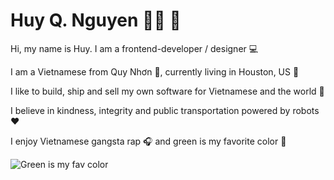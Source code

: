 # Huy Q. Nguyen 👦🏻 🖖 
Hi, my name is Huy. I am a frontend-developer / designer 💻

I am a Vietnamese from Quy Nhơn 🌊, currently living in Houston, US 🚀

I like to build, ship and sell my own software for Vietnamese and the world 🤑

I believe in kindness, integrity and public transportation powered by robots ❤️ 

I enjoy Vietnamese gangsta rap 🎧 and green is my favorite color 🌳

![Green is my fav color](https://media2.giphy.com/media/zqXnds4QxHRZK/giphy.gif?cid=ecf05e47wmatrnvuh8lbe8np18w9lazb6fdvxxopye2yn1sa&rid=giphy.gif&ct=g)
